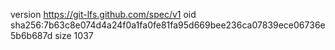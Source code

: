 version https://git-lfs.github.com/spec/v1
oid sha256:7b63c8e074d4a24f0a1fa0fe81fa95d669bee236ca07839ece06736e5b6b687d
size 1037
